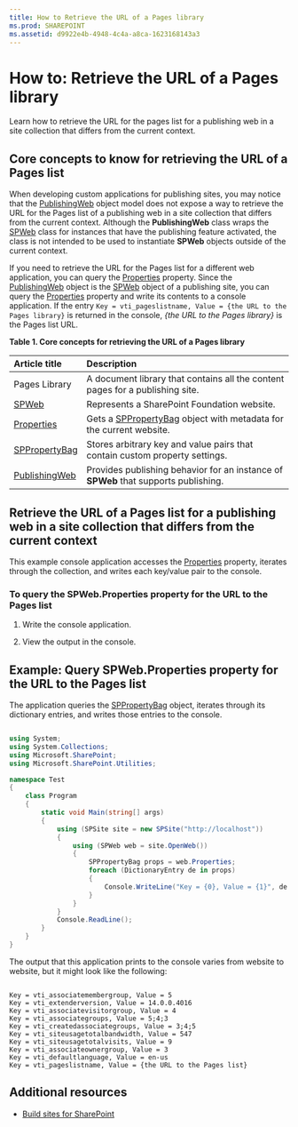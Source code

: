 ```yaml
---
title: How to Retrieve the URL of a Pages library
ms.prod: SHAREPOINT
ms.assetid: d9922e4b-4948-4c4a-a8ca-1623168143a3
---
```



# How to: Retrieve the URL of a Pages library
Learn how to retrieve the URL for the pages list for a publishing web in a site collection that differs from the current context.
## Core concepts to know for retrieving the URL of a Pages list
<a name="SP15_Core_Concepts_URL_MP"> </a>

When developing custom applications for publishing sites, you may notice that the  [PublishingWeb](https://msdn.microsoft.com/library/Microsoft.SharePoint.Publishing.PublishingWeb.aspx) object model does not expose a way to retrieve the URL for the Pages list of a publishing web in a site collection that differs from the current context. Although the **PublishingWeb** class wraps the [SPWeb](https://msdn.microsoft.com/library/Microsoft.SharePoint.SPWeb.aspx) class for instances that have the publishing feature activated, the class is not intended to be used to instantiate **SPWeb** objects outside of the current context.
  
    
    
If you need to retrieve the URL for the Pages list for a different web application, you can query the  [Properties](https://msdn.microsoft.com/library/Microsoft.SharePoint.SPWeb.Properties.aspx) property. Since the [PublishingWeb](https://msdn.microsoft.com/library/Microsoft.SharePoint.Publishing.PublishingWeb.aspx) object is the [SPWeb](https://msdn.microsoft.com/library/Microsoft.SharePoint.SPWeb.aspx) object of a publishing site, you can query the [Properties](https://msdn.microsoft.com/library/Microsoft.SharePoint.SPWeb.Properties.aspx) property and write its contents to a console application. If the entry `Key = vti_pageslistname, Value = {the URL to the Pages library}` is returned in the console, *{the URL to the Pages library}*  is the Pages list URL.
  
    
    

**Table 1. Core concepts for retrieving the URL of a Pages library**


|**Article title**|**Description**|
|:-----|:-----|
|Pages Library  <br/> |A document library that contains all the content pages for a publishing site.  <br/> |
| [SPWeb](https://msdn.microsoft.com/library/Microsoft.SharePoint.SPWeb.aspx) <br/> |Represents a SharePoint Foundation website.  <br/> |
| [Properties](https://msdn.microsoft.com/library/Microsoft.SharePoint.SPWeb.Properties.aspx) <br/> |Gets a  [SPPropertyBag](https://msdn.microsoft.com/library/Microsoft.SharePoint.Utilities.SPPropertyBag.aspx) object with metadata for the current website. <br/> |
| [SPPropertyBag](https://msdn.microsoft.com/library/Microsoft.SharePoint.Utilities.SPPropertyBag.aspx) <br/> |Stores arbitrary key and value pairs that contain custom property settings.  <br/> |
| [PublishingWeb](https://msdn.microsoft.com/library/Microsoft.SharePoint.Publishing.PublishingWeb.aspx) <br/> |Provides publishing behavior for an instance of **SPWeb** that supports publishing. <br/> |
   

## Retrieve the URL of a Pages list for a publishing web in a site collection that differs from the current context
<a name="SP15_Code_URL_Pages_List"> </a>

This example console application accesses the  [Properties](https://msdn.microsoft.com/library/Microsoft.SharePoint.SPWeb.Properties.aspx) property, iterates through the collection, and writes each key/value pair to the console.
  
    
    

### To query the SPWeb.Properties property for the URL to the Pages list


1. Write the console application.
    
  
2. View the output in the console.
    
  

## Example: Query SPWeb.Properties property for the URL to the Pages list
<a name="SP15_Example_SPWeb_Properties"> </a>

The application queries the  [SPPropertyBag](https://msdn.microsoft.com/library/Microsoft.SharePoint.Utilities.SPPropertyBag.aspx) object, iterates through its dictionary entries, and writes those entries to the console.
  
    
    

```cs

using System;
using System.Collections;
using Microsoft.SharePoint;
using Microsoft.SharePoint.Utilities;

namespace Test
{
    class Program
    {
        static void Main(string[] args)
        {
            using (SPSite site = new SPSite("http://localhost"))
            {
                using (SPWeb web = site.OpenWeb())
                {
                    SPPropertyBag props = web.Properties;
                    foreach (DictionaryEntry de in props)
                    {
                        Console.WriteLine("Key = {0}, Value = {1}", de.Key, de.Value);
                    }
                }
            }
            Console.ReadLine();
        }
    }
}

```

The output that this application prints to the console varies from website to website, but it might look like the following:
  
    
    



```

Key = vti_associatemembergroup, Value = 5
Key = vti_extenderversion, Value = 14.0.0.4016
Key = vti_associatevisitorgroup, Value = 4
Key = vti_associategroups, Value = 5;4;3
Key = vti_createdassociategroups, Value = 3;4;5
Key = vti_siteusagetotalbandwidth, Value = 547
Key = vti_siteusagetotalvisits, Value = 9
Key = vti_associateownergroup, Value = 3
Key = vti_defaultlanguage, Value = en-us
Key = vti_pageslistname, Value = {the URL to the Pages list}
```


## Additional resources
<a name="bk_addresources"> </a>


-  [Build sites for SharePoint](build-sites-for-sharepoint)
    
  

